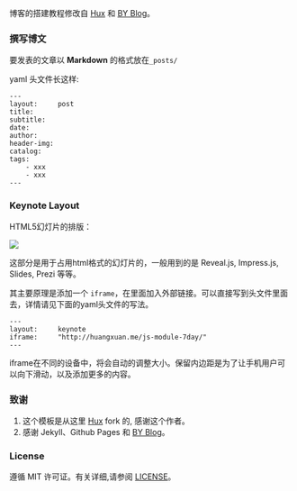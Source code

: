 博客的搭建教程修改自 [Hux](https://github.com/Huxpro/huxpro.github.io) 和 [BY Blog](http://qiubaiying.vip/)。

### 撰写博文

要发表的文章以 **Markdown** 的格式放在`_posts/`

yaml 头文件长这样:

```
---
layout:     post
title:      
subtitle:   
date:       
author:     
header-img: 
catalog: 	 
tags:
    - xxx
    - xxx
---

```

### Keynote Layout

HTML5幻灯片的排版：

![](https://camo.githubusercontent.com/f30347a118171820b46befdf77e7b7c53a5641a9/687474703a2f2f6875616e677875616e2e6d652f696d672f626c6f672d6b65796e6f74652e6a7067)

这部分是用于占用html格式的幻灯片的，一般用到的是 Reveal.js, Impress.js, Slides, Prezi 等等。

其主要原理是添加一个 `iframe`，在里面加入外部链接。可以直接写到头文件里面去，详情请见下面的yaml头文件的写法。

```
---
layout:     keynote
iframe:     "http://huangxuan.me/js-module-7day/"
---
```

iframe在不同的设备中，将会自动的调整大小。保留内边距是为了让手机用户可以向下滑动，以及添加更多的内容。


### 致谢

1. 这个模板是从这里 [Hux](https://github.com/Huxpro/huxpro.github.io) fork 的, 感谢这个作者。 
2. 感谢 Jekyll、Github Pages 和 [BY Blog](http://qiubaiying.vip/)。

### License

遵循 MIT 许可证。有关详细,请参阅 [LICENSE](https://github.com/kevinli36/kevinli36.github.io/blob/master/LICENSE)。

